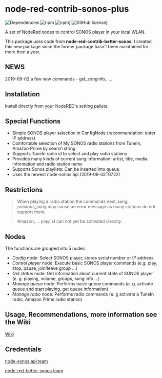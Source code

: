 # node-red-contrib-sonos-plus
![Dependencies](https://david-dm.org/hklages/node-red-contrib-sonos-plus.svg)
![npm](https://img.shields.io/npm/dt/node-red-contrib-sonos-plus.svg)
![npm](https://img.shields.io/npm/v/node-red-contrib-sonos-plus.svg)]
![GitHub license](https://img.shields.io/badge/license-MIT-blue.svg)]

A set of NodeRed nodes to control SONOS player in your local WLAN.

This package uses code from **node-red-contrib-better-sonos**. I created this new package since the former package hasn't been maintained for more then a year.

## NEWS
2019-09-02 a few new commands - get_songinfo, ....

## Installation

Install directly from your NodeRED's setting pallete.

## Special Functions

- Simple SONOS player selection in ConfigNode (recommendation: enter IP address)
- Comfortable selection of My SONOS radio stations from TuneIn, Amazon Prime by search string.
- Supports TuneIn radio id to select and play radio stations
- Provides many kinds of current song information: artist, title, media information and radio station name
- Supports Sonos playlists: Can be inserted into queue
- Uses the newest node-sonos api (2019-09-02T0722)

## Restrictions

> When playing a radio station the commands next_song, previous_song may cause an error message as many stations do not support them.

> Amazon, ... playlist can not yet be activated directly.

## Nodes

The functions are grouped into 5 nodes.
- _Config_ node: Select SONOS player, stores serial number or IP address
- _Control player_ node: Execute basic SONOS player commands (e.g. play, stop, pause, join/leave group ...)
- _Get status_ node: Get information about current state of SONOS player (e. g. playing, volume, groups, song info ...)
- _Manage queue_ node: Performs basic queue commands (e. g. activate queue and start playing, get queue information)
- _Manage radio_ node: Performs radio commands (e. g activate a TuneIn radio, Amazon Prime radio station)

## Usage, Recommendations, more information see the Wiki
[Wiki](https://github.com/hklages/node-red-contrib-sonos-plus/wiki)

## Credentials

[node-sonos api team](https://github.com/bencevans/node-sonos)

[node-red-better-sonos team](https://github.com/originallyus/node-red-contrib-better-sonos)
